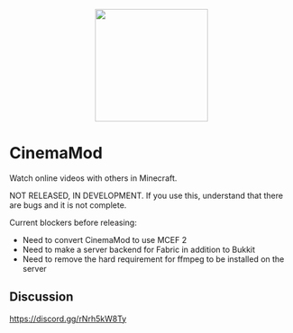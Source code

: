 <p align="center">
  <img src="https://user-images.githubusercontent.com/30220598/173697364-2bc49792-ad64-488a-99bf-9c28d7e91b6e.png" width="200px">
</p>

# CinemaMod
Watch online videos with others in Minecraft.

NOT RELEASED, IN DEVELOPMENT. If you use this, understand that there are bugs and it is not complete.

Current blockers before releasing:
- Need to convert CinemaMod to use MCEF 2
- Need to make a server backend for Fabric in addition to Bukkit
- Need to remove the hard requirement for ffmpeg to be installed on the server

## Discussion
https://discord.gg/rNrh5kW8Ty
